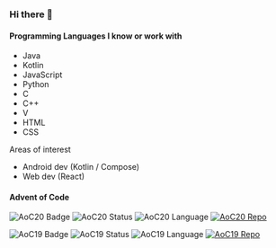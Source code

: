 ### Hi there 👋

#### Programming Languages I know or work with
- Java
- Kotlin
- JavaScript
- Python
- C
- C++
- V
- HTML
- CSS

Areas of interest
- Android dev (Kotlin / Compose)
- Web dev (React)

#### Advent of Code
![AoC20 Badge](https://img.shields.io/static/v1?label=Year&message=2020&labelColor=00cc00&color=0f0f23)
![AoC20 Status](https://img.shields.io/static/v1?label=Day&message=1-6,8&labelColor=00cc00&color=0f0f23)
![AoC20 Language](https://img.shields.io/static/v1?label=Language&message=Kotlin&labelColor=00cc00&color=0f0f23)
[![AoC20 Repo](https://img.shields.io/static/v1?label=Repo&message=AdventOfCode2020-KT&labelColor=00cc00&color=0f0f23)](https://github.com/pavi2410/AdventOfCode2020-KT)

![AoC19 Badge](https://img.shields.io/static/v1?label=Year&message=2019&labelColor=00cc00&color=0f0f23)
![AoC19 Status](https://img.shields.io/static/v1?label=Day&message=1-5&labelColor=00cc00&color=0f0f23)
![AoC19 Language](https://img.shields.io/static/v1?label=Language&message=Kotlin&labelColor=00cc00&color=0f0f23)
[![AoC19 Repo](https://img.shields.io/static/v1?label=Repo&message=AdventOfCode2019&labelColor=00cc00&color=0f0f23)](https://github.com/pavi2410/AdventOfCode2019)
